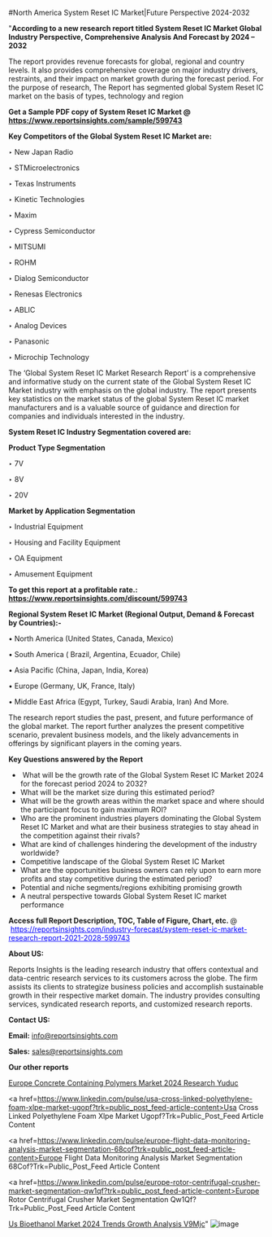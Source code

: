 #North America System Reset IC Market|Future Perspective 2024-2032

"<strong>According to a new research report titled System Reset IC Market Global Industry Perspective, Comprehensive Analysis And Forecast by 2024 – 2032</strong>

The report provides revenue forecasts for global, regional and country levels. It also provides comprehensive coverage on major industry drivers, restraints, and their impact on market growth during the forecast period. For the purpose of research, The Report has segmented global System Reset IC market on the basis of types, technology and region

<strong>Get a Sample PDF copy of System Reset IC Market </strong><strong>@<a href=https://www.reportsinsights.com/sample/599743 style=color:#0000ff;> https://www.reportsinsights.com/sample/599743</a></strong></font>

<strong>Key Competitors of the Global System Reset IC Market are:</strong>

‣ New Japan Radio

‣ STMicroelectronics

‣ Texas Instruments

‣ Kinetic Technologies

‣ Maxim

‣ Cypress Semiconductor

‣ MITSUMI

‣ ROHM

‣ Dialog Semiconductor

‣ Renesas Electronics

‣ ABLIC

‣ Analog Devices

‣ Panasonic

‣ Microchip Technology

The ‘Global System Reset IC Market Research Report’ is a comprehensive and informative study on the current state of the Global System Reset IC Market industry with emphasis on the global industry. The report presents key statistics on the market status of the global System Reset IC market manufacturers and is a valuable source of guidance and direction for companies and individuals interested in the industry.

<strong>System Reset IC Industry Segmentation covered are:</strong>

<strong>Product Type Segmentation</strong>

‣ 7V

‣ 8V

‣ 20V

<strong>Market by Application Segmentation</strong>

‣ Industrial Equipment

‣ Housing and Facility Equipment

‣ OA Equipment

‣ Amusement Equipment

<strong>To get this report at a profitable rate.: <a href=https://www.reportsinsights.com/discount/599743 style=color:#0000ff;>https://www.reportsinsights.com/discount/599743</a></strong></font>

<strong>Regional System Reset IC Market (Regional Output, Demand &amp; Forecast by Countries):-</strong>

• North America (United States, Canada, Mexico)

• South America ( Brazil, Argentina, Ecuador, Chile)

• Asia Pacific (China, Japan, India, Korea)

• Europe (Germany, UK, France, Italy)

• Middle East Africa (Egypt, Turkey, Saudi Arabia, Iran) And More.

The research report studies the past, present, and future performance of the global market. The report further analyzes the present competitive scenario, prevalent business models, and the likely advancements in offerings by significant players in the coming years.

<strong>Key Questions answered by the Report</strong>
<ul>
  <li> What will be the growth rate of the Global System Reset IC Market 2024 for the forecast period 2024 to 2032?</li>
  <li>What will be the market size during this estimated period?</li>
  <li>What will be the growth areas within the market space and where should the participant focus to gain maximum ROI?</li>
  <li>Who are the prominent industries players dominating the Global System Reset IC Market and what are their business strategies to stay ahead in the competition against their rivals?</li>
  <li>What are kind of challenges hindering the development of the industry worldwide?</li>
  <li>Competitive landscape of the Global System Reset IC Market</li>
  <li>What are the opportunities business owners can rely upon to earn more profits and stay competitive during the estimated period?</li>
  <li>Potential and niche segments/regions exhibiting promising growth</li>
  <li>A neutral perspective towards Global System Reset IC market performance</li>
</ul>
<strong>Access full Report Description, TOC, Table of Figure, Chart, etc. </strong>@  <a href=https://reportsinsights.com/industry-forecast/system-reset-ic-market-research-report-2021-2028-599743 style=color:#0000ff;>https://reportsinsights.com/industry-forecast/system-reset-ic-market-research-report-2021-2028-599743</a></font>

<strong><strong>About US</strong>:</strong>

Reports Insights is the leading research industry that offers contextual and data-centric research services to its customers across the globe. The firm assists its clients to strategize business policies and accomplish sustainable growth in their respective market domain. The industry provides consulting services, syndicated research reports, and customized research reports.

<strong>Contact US:</strong>

<p class=""""><b>Email:</b> <a href=mailto:info@reportsinsights.com>info@reportsinsights.com</a></p>
<p class=""""><b>Sales:</b> <a href=mailto:sales@reportsinsights.com>sales@reportsinsights.com</a></p>

<strong>Our other reports</strong>

<a href=https://www.linkedin.com/pulse/europe-concrete-containing-polymers-market-2024-research-yuduc/>Europe Concrete Containing Polymers Market 2024 Research Yuduc</a>

<a href=https://www.linkedin.com/pulse/usa-cross-linked-polyethylene-foam-xlpe-market-ugopf?trk=public_post_feed-article-content>Usa Cross Linked Polyethylene Foam Xlpe Market Ugopf?Trk=Public_Post_Feed Article Content</a>

<a href=https://www.linkedin.com/pulse/europe-flight-data-monitoring-analysis-market-segmentation-68cof?trk=public_post_feed-article-content>Europe Flight Data Monitoring Analysis Market Segmentation 68Cof?Trk=Public_Post_Feed Article Content</a>

<a href=https://www.linkedin.com/pulse/europe-rotor-centrifugal-crusher-market-segmentation-qw1qf?trk=public_post_feed-article-content>Europe Rotor Centrifugal Crusher Market Segmentation Qw1Qf?Trk=Public_Post_Feed Article Content</a>

<a href=https://www.linkedin.com/pulse/us-bioethanol-market-2024-trends-growth-analysis-v9mjc/>Us Bioethanol Market 2024 Trends Growth Analysis V9Mjc</a>"
![image](https://github.com/ahaan12367/RIMarket24/assets/158471582/127afe17-3d34-4f26-8c0c-d22aa88d1e02)
